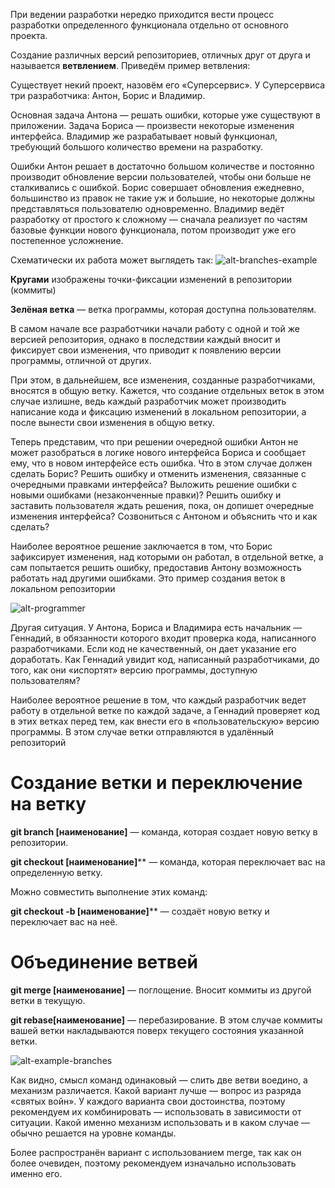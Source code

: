 При ведении разработки нередко приходится вести процесс разработки определенного функционала отдельно от основного проекта.

Создание различных версий репозиториев, отличных друг от друга и называется **ветвлением**. Приведём пример ветвления:

Существует некий проект, назовём его «Суперсервис». У Суперсервиса три разработчика: Антон, Борис и Владимир.

Основная задача Антона — решать ошибки, которые уже существуют в приложении. Задача Бориса — произвести некоторые изменения интерфейса. Владимир же разрабатывает новый функционал, требующий большого количество времени на разработку.

Ошибки Антон решает в достаточно большом количестве и постоянно производит обновление версии пользователей, чтобы они больше не сталкивались с ошибкой. Борис совершает обновления ежедневно, большинство из правок не такие уж и большие, но некоторые должны представляться пользователю одновременно. Владимир ведёт разработку от простого к сложному — сначала реализует по частям базовые функции нового функционала, потом производит уже его постепенное усложнение.

Схематически их работа может выглядеть так: 
![alt-branches-example](https://lms-cdn.skillfactory.ru/assets/courseware/v1/b7f9b008a6102a479bd849a10cb5865a/asset-v1:SkillFactory+PHPDEV+2021+type@asset+block/PHP.5.9.1.png)

**Кругами** изображены точки-фиксации изменений в репозитории (коммиты)

**Зелёная ветка** — ветка программы, которая доступна пользователям.

В самом начале все разработчики начали работу с одной и той же версией репозитория, однако в последствии каждый вносит и фиксирует свои изменения, что приводит к появлению версии программы, отличной от других.

При этом, в дальнейшем, все изменения, созданные разработчиками, вносятся в общую ветку. Кажется, что создание отдельных веток в этом случае излишне, ведь каждый разработчик может производить написание кода и фиксацию изменений в локальном репозитории, а после вынести свои изменения в общую ветку.

Теперь представим, что при решении очередной ошибки Антон не может разобраться в логике нового интерфейса Бориса и сообщает ему, что в новом интерфейсе есть ошибка. Что в этом случае должен сделать Борис? Решить ошибку и отменить изменения, связанные с очередными правками интерфейса? Выложить решение ошибки с новыми ошибками (незаконченные правки)? Решить ошибку и заставить пользователя ждать решения, пока, он допишет очередные изменения интерфейса? Созвониться с Антоном и объяснить что и как сделать?

Наиболее вероятное решение заключается в том, что Борис зафиксирует изменения, над которыми он работал, в отдельной ветке, а сам попытается решить ошибку, предоставив Антону возможность работать над другими ошибками. Это пример создания веток в локальном репозитории

![alt-programmer](https://lms-cdn.skillfactory.ru/assets/courseware/v1/cbc31ee3d10df79c508911b9bdc87662/asset-v1:SkillFactory+PHPDEV+2021+type@asset+block/PHP_5.9.1_img.jpg)

Другая ситуация. У Антона, Бориса и Владимира есть начальник — Геннадий, в обязанности которого входит проверка кода, написанного разработчиками. Если код не качественный, он дает указание его доработать. Как Геннадий увидит код, написанный разработчиками, до того, как они «испортят» версию программы, доступную пользователям?

Наиболее вероятное решение в том, что каждый разработчик ведет работу в отдельной ветке по каждой задаче, а Геннадий проверяет код в этих ветках перед тем, как внести его в «пользовательскую» версию программы. В этом случае ветки отправляются в удалённый репозиторий

# Создание ветки и переключение на ветку

**git branch [наименование]** — команда, которая создает новую ветку в репозитории.

**git checkout [наименование]**** — команда, которая переключает вас на определенную ветку.

Можно совместить выполнение этих команд:

**git checkout -b [наименование]**** — создаёт новую ветку и переключает вас на неё.

# Объединение ветвей

**git merge [наименование]** — поглощение. Вносит коммиты из другой ветки в текущую.

**git rebase[наименование]** — перебазирование. В этом случае коммиты вашей ветки накладываются поверх текущего состояния указанной ветки.

![alt-example-branches](https://lms-cdn.skillfactory.ru/assets/courseware/v1/a61f7e029e4845dbd8389c21d85eadae/asset-v1:SkillFactory+PHPDEV+2021+type@asset+block/PHP.5.9.2.png)

Как видно, смысл команд одинаковый — слить две ветви воедино, а механизм различается. Какой вариант лучше — вопрос из разряда «святых войн». У каждого варианта свои достоинства, поэтому рекомендуем их комбинировать — использовать в зависимости от ситуации. Какой именно механизм использовать и в каком случае — обычно решается на уровне команды.

Более распространён вариант с использованием merge, так как он более очевиден, поэтому рекомендуем изначально использовать именно его.